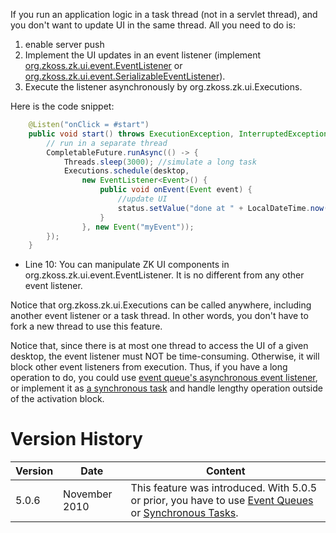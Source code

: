 If you run an application logic in a task thread (not in a servlet
thread), and you don't want to update UI in the same thread. All you
need to do is:

1.  enable server push
2.  Implement the UI updates in an event listener (implement
    [org.zkoss.zk.ui.event.EventListener](https://www.zkoss.org/javadoc/latest/zk/org/zkoss/zk/ui/event/EventListener.html)
    or
    [org.zkoss.zk.ui.event.SerializableEventListener](https://www.zkoss.org/javadoc/latest/zk/org/zkoss/zk/ui/event/SerializableEventListener.html)).
3.  Execute the listener asynchronously by
    <javadoc method="schedule(org.zkoss.zk.ui.Desktop, org.zkoss.zk.ui.event.EventListener, org.zkoss.zk.ui.event.Event)">org.zkoss.zk.ui.Executions</javadoc>.

Here is the code snippet:

```java
    @Listen("onClick = #start")
    public void start() throws ExecutionException, InterruptedException {
        // run in a separate thread
        CompletableFuture.runAsync(() -> {
            Threads.sleep(3000); //simulate a long task
            Executions.schedule(desktop,
                new EventListener<Event>() {
                    public void onEvent(Event event) {
                        //update UI
                        status.setValue("done at " + LocalDateTime.now());
                    }
                }, new Event("myEvent"));
        });
    }
```

- Line 10: You can manipulate ZK UI components in
  <javadoc type="interface" method="onEvent(org.zkoss.zk.ui.Event)">org.zkoss.zk.ui.event.EventListener</javadoc>.
  It is no different from any other event listener.

Notice that
<javadoc method="schedule(org.zkoss.zk.ui.Desktop, org.zkoss.zk.ui.event.EventListener, org.zkoss.zk.ui.event.Event)">org.zkoss.zk.ui.Executions</javadoc>
can be called anywhere, including another event listener or a task
thread. In other words, you don't have to fork a new thread to use this
feature.

Notice that, since there is at most one thread to access the UI of a
given desktop, the event listener must NOT be time-consuming. Otherwise,
it will block other event listeners from execution. Thus, if you have a
long operation to do, you could use [event queue's asynchronous event listener]({{site.baseurl}}/zk_dev_ref/event_handling/event_queues#Asynchronous_Event_Listener),
or implement it as [a synchronous task]({{site.baseurl}}/zk_dev_ref/server_push/synchronous_tasks)
and handle lengthy operation outside of the activation block.

# Version History

| Version | Date          | Content                                                                                                                                                                                                                                   |
|---------|---------------|-------------------------------------------------------------------------------------------------------------------------------------------------------------------------------------------------------------------------------------------|
| 5.0.6   | November 2010 | This feature was introduced. With 5.0.5 or prior, you have to use [Event Queues]({{site.baseurl}}/zk_dev_ref/server_push/event_queues) or [Synchronous Tasks]({{site.baseurl}}/zk_dev_ref/server_push/synchronous_tasks). |
